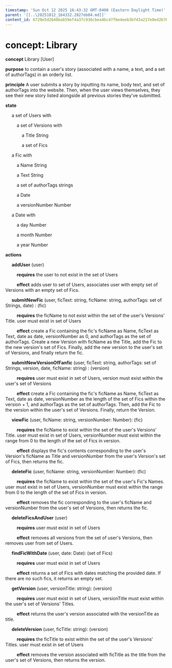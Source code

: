 ```yaml
---
timestamp: 'Sun Oct 12 2025 16:43:32 GMT-0400 (Eastern Daylight Time)'
parent: '[[..\20251012_164332.2827eb04.md]]'
content_id: 6720e5d2640bab59ef4a37c936cbea4bc47fbe4eeb3bf43a217e0ed2b76fa9ab
---
```


# concept: Library

**concept** Library \[User]

**purpose** to contain a user's story (associated with a name, a text, and a set of authorTags) in an orderly list.

**principle** A user submits a story by inputting its name, body text, and set of authorTags into the website. Then, when the user views themselves, they see their new story listed alongside all previous stories they've submitted.

**state**

     a set of Users with

         a set of Versions with

             a Title String

             a set of Fics

     a Fic with

         a Name String

         a Text String

         a set of authorTags strings

         a Date

         a versionNumber Number

     a Date with

         a day Number

         a month Number

         a year Number

**actions**

     **addUser** (user)

         **requires** the user to not exist in the set of Users

         **effect** adds user to set of Users, associates user with empty set of Versions with an empty set of Fics.

     **submitNewFic** (user, ficText: string, ficName: string, authorTags: set of Strings, date) : (fic)

         **requires** the ficName to not exist within the set of the user's Versions' Title. user must exist in set of Users

         **effect** create a Fic containing the fic's ficName as Name, ficText as Text, date as date, versionNumber as 0, and authorTags as the set of authorTags. Create a new Version with ficName as the Title, add the Fic to the new version's set of Fics. Finally, add the new version to the user's set of Versions, and finally return the fic.

     **submitNewVersionOfFanfic** (user, ficText: string, authorTags: set of Strings, version, date, ficName: string) : (version)

         **requires** user must exist in set of Users, version must exist within the user's set of Versions

         **effect** create a Fic containing the fic's ficName as Name, ficText as Text, date as date, versionNumber as the length of the set of Fics within the version + 1, and authorTags as the set of authorTags. Then, add the Fic to the version within the user's set of Versions. Finally, return the Version.

     **viewFic** (user, ficName: string, versionNumber: Number): (fic)

         **requires** the ficName to exist within the set of the user's Versions' Title. user must exist in set of Users, versionNumber must exist within the range from 0 to the length of the set of Fics in version.

         **effect** displays the fic's contents corresponding to the user's Version's ficName as Title and versionNumber from the user's Version's set of Fics, then returns the fic.

     **deleteFic** (user, ficName: string, versionNumber: Number): (fic)

         **requires** the ficName to exist within the set of the user's Fic's Names. user must exist in set of Users, versionNumber must exist within the range from 0 to the length of the set of Fics in version.

         **effect** removes the fic corresponding to the user's ficName and versionNumber from the user's set of Versions, then returns the fic.

     **deleteFicsAndUser** (user)

         **requires** user must exist in set of Users

         **effect** removes all versions from the set of user's Versions, then removes user from set of Users.

     **findFicWithDate** (user, date: Date): (set of Fics)

         **requires** user must exist in set of Users

         **effect** returns a set of Fics with dates matching the provided date. If there are no such fics, it returns an empty set.

     **getVersion** (user, versionTitle: string): (version)

         **requires** user must exist in set of Users, versionTitle must exist within the user's set of Versions' Titles.

         **effect** returns the user's version associated with the versionTitle as title.

     **deleteVersion** (user, ficTitle: string): (version)

         **requires** the ficTitle to exist within the set of the user's Versions' Titles. user must exist in set of Users

         **effect** removes the version associated with ficTitle as the title from the user's set of Versions, then returns the version.
